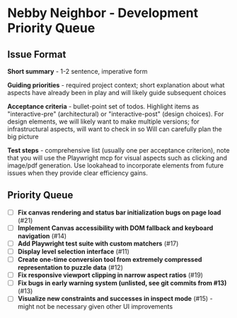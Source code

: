# Nebby Neighbor - Development Priority Queue

## Issue Format

**Short summary** - 1-2 sentence, imperative form

**Guiding priorities** - required project context; short explanation about what aspects have already been in play and will likely guide subsequent choices

**Acceptance criteria** - bullet-point set of todos. Highlight items as "interactive-pre" (architectural) or "interactive-post" (design choices). For design elements, we will likely want to make multiple versions; for infrastructural aspects, will want to check in so Will can carefully plan the big picture

**Test steps** - comprehensive list (usually one per acceptance criterion), note that you will use the Playwright mcp for visual aspects such as clicking and image/pdf generation. Use lookahead to incorporate elements from future issues when they provide clear efficiency gains.

## Priority Queue

- [ ] **Fix canvas rendering and status bar initialization bugs on page load** (#21)
- [ ] **Implement Canvas accessibility with DOM fallback and keyboard navigation** (#14)
- [ ] **Add Playwright test suite with custom matchers** (#17)
- [ ] **Display level selection interface** (#11)
- [ ] **Create one-time conversion tool from extremely compressed representation to puzzle data** (#12)
- [ ] **Fix responsive viewport clipping in narrow aspect ratios** (#19)
- [ ] **Fix bugs in early warning system (unlisted, see git commits from #13)** (#13)
- [ ] **Visualize new constraints and successes in inspect mode** (#15) - might not be necessary given other UI improvements